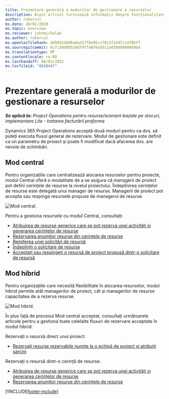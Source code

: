 ```yaml
---
title: Prezentare generală a modurilor de gestionare a resurselor
description: Acest articol furnizează informații despre funcționalitatea de management al resurselor Dynamics 365 Project Operations.
author: ruhercul
ms.date: 10/01/2020
ms.topic: overview
ms.reviewer: johnmichalak
ms.author: ruhercul
ms.openlocfilehash: dd50d12686a6ad17f6a95ccf0c2f1447cc470bf7
ms.sourcegitcommit: 6cfc50d89528df977a8f6a55c1ad39d99800d9b4
ms.translationtype: MT
ms.contentlocale: ro-RO
ms.lasthandoff: 06/03/2022
ms.locfileid: "8928447"
---
```

# <a name="resource-management-modes-overview"></a>Prezentare generală a modurilor de gestionare a resurselor

_**Se aplică la:** Project Operations pentru resurse/scenarii bazate pe stocuri, implementare Lite - tratarea facturării proforma_


Dynamics 365 Project Operations acceptă două moduri pentru ca dvs. să puteți executa fluxul general de rezervare. Modul de gestionare este definit ca un parametru de proiect și poate fi modificat dacă afacerea dvs. are nevoie de schimbări.    

## <a name="central-mode"></a>Mod central
Pentru organizațiile care centralizează alocarea resurselor pentru proiecte, modul Central oferă o modalitate de a se asigura că managerii de proiect pot defini cerințele de resurse la nivelul proiectului. Îndeplinirea cerințelor de resurse este delegată unui manager de resurse. Managerii de proiect pot accepta sau respinge resursele propuse de managerul de resurse.

![Mod central.](./media/resource-management-central.png)

Pentru a gestiona resursele cu modul Central, consultați:

- [Atribuirea de resurse generice care se pot rezerva unei activități și generarea cerințelor de resurse](/dynamics365/project-service/assign-generic-bookable-resource)
- [Rezervarea anumitor resurse din cerințele de resurse](/dynamics365/project-service/book-named-resource)
- [Remiterea unei solicitări de resursă](/dynamics365/project-service/submit-resource-request)
- [Îndepliniți o solicitare de resurse](/dynamics365/project-service/resource-management-fulfill-requests)
- [Acceptați sau respingeți o resursă de proiect propusă dintr-o solicitare de resursă](/dynamics365/project-service/accept-reject-proposed-resource)

## <a name="hybrid-mode"></a>Mod hibrid
Pentru organizațiile care necesită flexibilitate în alocarea resurselor, modul hibrid permite atât managerilor de proiect, cât și managerilor de resurse capacitatea de a rezerva resurse.

![Mod hibrid.](./media/resource-management-hybrid.png)

În plus față de procesul Mod central acceptat, consultați următoarele articole pentru a gestiona toate celelalte fluxuri de rezervare acceptate în modul hibrid:

Rezervați o resursă direct unui proiect:
- [Rezervați resurse rezervabile numite la o echipă de proiect și atribuiți sarcini](/dynamics365/project-service/assign-named-bookable-resource)

Rezervați o resursă dintr-o cerință de resurse:
- [Atribuirea de resurse generice care se pot rezerva unei activități și generarea cerințelor de resurse](/dynamics365/project-service/assign-generic-bookable-resource)
- [Rezervarea anumitor resurse din cerințele de resurse](/dynamics365/project-service/book-named-resource)


[!INCLUDE[footer-include](../includes/footer-banner.md)]